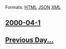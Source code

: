 
Formats: [HTML](2000/04/1/index.html)  [JSON](2000/04/1/index.json)  [XML](2000/04/1/index.xml)  

## [2000-04-1](/news/2000/04/1/index.md)

## [Previous Day...](/news/2000/03/31/index.md)

